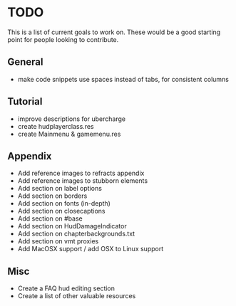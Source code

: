 # TODO

This is a list of current goals to work on. These would be a good starting point for people looking to contribute.

## General

* make code snippets use spaces instead of tabs, for consistent columns

## Tutorial

* improve descriptions for ubercharge
* create hudplayerclass.res
* create Mainmenu & gamemenu.res

## Appendix

* Add reference images to refracts appendix
* Add reference images to stubborn elements
* Add section on label options
* Add section on borders
* Add section on fonts (in-depth)
* Add section on closecaptions
* Add section on #base
* Add section on HudDamageIndicator
* Add section on chapterbackgrounds.txt
* Add section on vmt proxies
* Add MacOSX support / add OSX to Linux support

## Misc

* Create a FAQ hud editing section
* Create a list of other valuable resources
